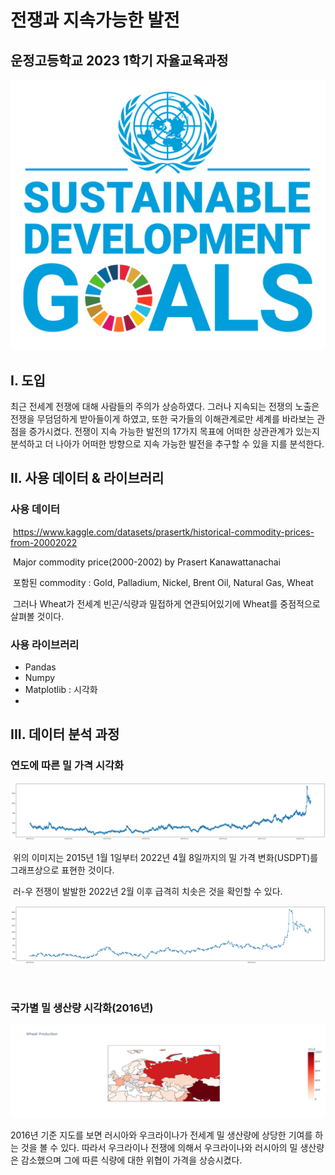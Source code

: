 # 전쟁과 지속가능한 발전

## 운정고등학교 2023 1학기 자율교육과정

![](\res\sdg.png)

## I. 도입

최근 전세계 전쟁에 대해 사람들의 주의가 상승하였다. 그러나 지속되는 전쟁의 노출은 전쟁을 무덤덤하게 받아들이게 하였고, 또한 국가들의 이해관계로만 세계를 바라보는 관점을 증가시켰다. 전쟁이 지속 가능한 발전의 17가지 목표에 어떠한 상관관계가 있는지 분석하고 더 나아가 어떠한 방향으로 지속 가능한 발전을 추구할 수 있을 지를 분석한다.

## II. 사용 데이터 & 라이브러리

### 	사용 데이터

​	https://www.kaggle.com/datasets/prasertk/historical-commodity-prices-from-20002022

​	Major commodity price(2000-2002) by Prasert Kanawattanachai



​	포함된 commodity : Gold, Palladium, Nickel, Brent Oil, Natural Gas, Wheat

​	그러나 Wheat가 전세계 빈곤/식량과 밀접하게 연관되어있기에 Wheat를 중점적으로 살펴볼 것이다.



### 	사용 라이브러리

- Pandas
- Numpy
- Matplotlib : 시각화
- 

## III. 데이터 분석 과정

### 		연도에 따른 밀 가격 시각화

![](\res\plot1.png)		

​	위의 이미지는 2015년 1월 1일부터 2022년 4월 8일까지의 밀 가격 변화(USDPT)를 그래프상으로 표현한 것이다.

​	러-우 전쟁이 발발한 2022년 2월 이후 급격히 치솟은 것을 확인할 수 있다.

![](\res\plot2.png)

​	

### 	국가별 밀 생산량 시각화(2016년)

![](\res\plot3.png)

2016년 기준 지도를 보면 러시아와 우크라이나가 전세계 밀 생산량에 상당한 기여를 하는 것을 볼 수 있다. 따라서 우크라이나 전쟁에 의해서 우크라이나와 러시아의 밀 생산량은 감소했으며 그에 따른 식량에 대한 위협이 가격을 상승시켰다.



